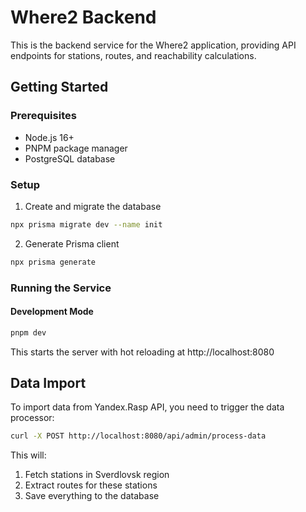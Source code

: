 # Where2 Backend

This is the backend service for the Where2 application, providing API endpoints for stations, routes, and reachability calculations.

## Getting Started

### Prerequisites

- Node.js 16+
- PNPM package manager
- PostgreSQL database

### Setup

1. Create and migrate the database

```bash
npx prisma migrate dev --name init
```

2. Generate Prisma client

```bash
npx prisma generate
```

### Running the Service

#### Development Mode

```bash
pnpm dev
```

This starts the server with hot reloading at http://localhost:8080

## Data Import

To import data from Yandex.Rasp API, you need to trigger the data processor:

```bash
curl -X POST http://localhost:8080/api/admin/process-data
```

This will:

1. Fetch stations in Sverdlovsk region
2. Extract routes for these stations
3. Save everything to the database
